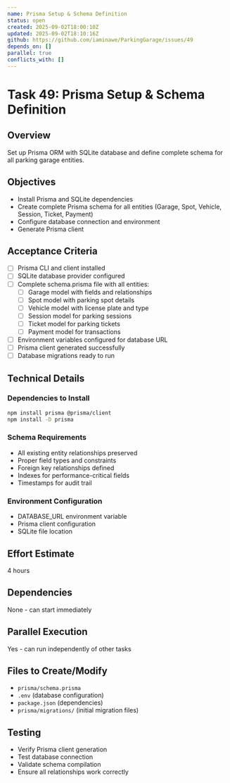 ```yaml
---
name: Prisma Setup & Schema Definition
status: open
created: 2025-09-02T18:00:10Z
updated: 2025-09-02T18:10:16Z
github: https://github.com/iaminawe/ParkingGarage/issues/49
depends_on: []
parallel: true
conflicts_with: []
---
```


# Task 49: Prisma Setup & Schema Definition

## Overview
Set up Prisma ORM with SQLite database and define complete schema for all parking garage entities.

## Objectives
- Install Prisma and SQLite dependencies
- Create complete Prisma schema for all entities (Garage, Spot, Vehicle, Session, Ticket, Payment)
- Configure database connection and environment
- Generate Prisma client

## Acceptance Criteria
- [ ] Prisma CLI and client installed
- [ ] SQLite database provider configured
- [ ] Complete schema.prisma file with all entities:
  - [ ] Garage model with fields and relationships
  - [ ] Spot model with parking spot details
  - [ ] Vehicle model with license plate and type
  - [ ] Session model for parking sessions
  - [ ] Ticket model for parking tickets
  - [ ] Payment model for transactions
- [ ] Environment variables configured for database URL
- [ ] Prisma client generated successfully
- [ ] Database migrations ready to run

## Technical Details

### Dependencies to Install
```bash
npm install prisma @prisma/client
npm install -D prisma
```

### Schema Requirements
- All existing entity relationships preserved
- Proper field types and constraints
- Foreign key relationships defined
- Indexes for performance-critical fields
- Timestamps for audit trail

### Environment Configuration
- DATABASE_URL environment variable
- Prisma client configuration
- SQLite file location

## Effort Estimate
4 hours

## Dependencies
None - can start immediately

## Parallel Execution
Yes - can run independently of other tasks

## Files to Create/Modify
- `prisma/schema.prisma`
- `.env` (database configuration)
- `package.json` (dependencies)
- `prisma/migrations/` (initial migration files)

## Testing
- Verify Prisma client generation
- Test database connection
- Validate schema compilation
- Ensure all relationships work correctly

